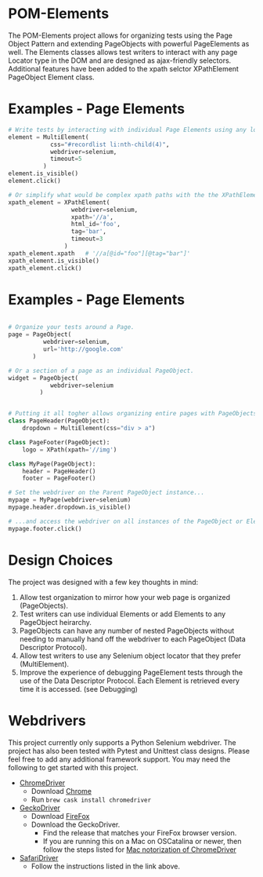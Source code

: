 # POM-Elements

The POM-Elements project allows for organizing tests using the Page Object Pattern and
extending PageObjects with powerful PageElements as well. The Elements classes allows
test writers to interact with any page Locator type in the DOM and are designed as
ajax-friendly selectors. Additional features have been added to the xpath selctor
XPathElement PageObject Element class.

# Examples - Page Elements

```python
# Write tests by interacting with individual Page Elements using any locator.
element = MultiElement(
            css="#recordlist li:nth-child(4)",
            webdriver=selenium,
            timeout=5
          )
element.is_visible()
element.click()

# Or simplify what would be complex xpath paths with the the XPathElement.
xpath_element = XPathElement(
                  webdriver=selenium,
                  xpath='//a',
                  html_id='foo',
                  tag='bar',
                  timeout=3
                )
xpath_element.xpath   # '//a[@id="foo"][@tag="bar"]'
xpath_element.is_visible()
xpath_element.click()

```

# Examples - Page Elements

```python

# Organize your tests around a Page.
page = PageObject(
          webdriver=selenium,
          url='http://google.com'
       )

# Or a section of a page as an individual PageObject.
widget = PageObject(
            webdriver=selenium
         )


# Putting it all togher allows organizing entire pages with PageObjects and PageElements...
class PageHeader(PageObject):
    dropdown = MultiElement(css="div > a")

class PageFooter(PageObject):
    logo = XPath(xpath='//img')

class MyPage(PageObject):
    header = PageHeader()
    footer = PageFooter()

# Set the webdriver on the Parent PageObject instance...
mypage = MyPage(webdriver=selenium)
mypage.header.dropdown.is_visible()

# ...and access the webdriver on all instances of the PageObject or Element set on them.
mypage.footer.click()
```

# Design Choices

The project was designed with a few key thoughts in mind:

1. Allow test organization to mirror how your web page is organized (PageObjects).
1. Test writers can use individual Elements or add Elements to any PageObject heirarchy.
1. PageObjects can have any number of nested PageObjects without needing to manually
   hand off the webdriver to each PageObject (Data Descriptor Protocol).
1. Allow test writers to use any Selenium object locator that they prefer (MultiElement).
1. Improve the experience of debugging PageElement tests through the use of the Data
   Descriptor Protocol. Each Element is retrieved every time it is accessed. (see Debugging)

# Webdrivers

This project currently only supports a Python Selenium webdriver. The project has also
been tested with Pytest and Unittest class designs. Please feel free to add any additional
framework support. You may need the following to get started with this project.

- [ChromeDriver](https://chromedriver.chromium.org/)
  - Download [Chrome](https://www.google.com/chrome/)
  - Run `brew cask install chromedriver`
- [GeckoDriver](https://github.com/mozilla/geckodriver/releases)
  - Download [FireFox](https://www.mozilla.org/en-US/firefox/new/)
  - Download the GeckoDriver.
    - Find the release that matches your FireFox browser version.
    - If you are running this on a Mac on OSCatalina or newer, then follow the steps
      listed for [Mac notorization of ChromeDriver](https://firefox-source-docs.mozilla.org/testing/geckodriver/Notarization.html)
- [SafariDriver](https://developer.apple.com/documentation/webkit/testing_with_webdriver_in_safari)
  - Follow the instructions listed in the link above.
